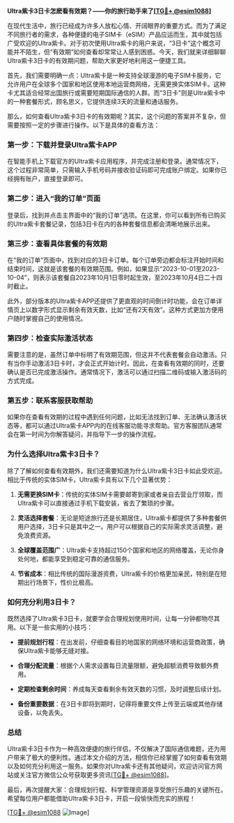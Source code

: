 **Ultra紫卡3日卡怎麽看有效期？——你的旅行助手来了[[TG💪+ @esim1088](https://t.me/s/esim1088)]**

在现代生活中，旅行已经成为许多人放松心情、开阔眼界的重要方式。而为了满足不同旅行者的需求，各种便捷的电子SIM卡（eSIM）产品应运而生，其中就包括广受欢迎的Ultra紫卡。对于初次使用Ultra紫卡的用户来说，“3日卡”这个概念可能并不陌生，但“有效期”如何查看却常常让人感到困惑。今天，我们就来详细聊聊Ultra紫卡3日卡的有效期问题，帮助大家更好地利用这一便捷工具。

首先，我们需要明确一点：Ultra紫卡是一种支持全球漫游的电子SIM卡服务，它允许用户在全球多个国家和地区使用本地运营商网络，无需更换实体SIM卡。这种卡尤其适合经常出国旅行或需要短期国际通信的人群。而“3日卡”则是Ultra紫卡中的一种套餐形式，顾名思义，它提供连续3天的流量和通话服务。

那么，如何查看Ultra紫卡3日卡的有效期呢？其实，这个问题的答案并不复杂，但需要按照一定的步骤进行操作。以下是具体的查看方法：

### **第一步：下载并登录Ultra紫卡APP**
在智能手机上下载官方的Ultra紫卡应用程序，并完成注册和登录。通常情况下，这个过程非常简单，只需输入手机号码并接收验证码即可完成账户绑定。如果你已经拥有账户，直接登录即可。

### **第二步：进入“我的订单”页面**
登录后，找到并点击主界面中的“我的订单”选项。在这里，你可以看到所有已购买的Ultra紫卡套餐记录，包括3日卡在内的各种套餐信息都会清晰地展示出来。

### **第三步：查看具体套餐的有效期**
在“我的订单”页面中，找到对应的3日卡订单。每个订单旁边都会标注开始时间和结束时间，这就是该套餐的有效期范围。例如，如果显示“2023-10-01至2023-10-04”，则表示该套餐自2023年10月1日零时起生效，至2023年10月4日二十四时截止。

此外，部分版本的Ultra紫卡APP还提供了更直观的时间倒计时功能，会在订单详情页上以数字形式显示剩余有效天数，比如“还有2天有效”。这种方式更加方便用户随时掌握自己的使用情况。

### **第四步：检查实际激活状态**
需要注意的是，虽然订单中标明了有效期范围，但这并不代表套餐会自动激活。只有当你手动激活3日卡时，才会正式开始计时。因此，在查看有效期的同时，还要确认是否已完成激活操作。通常情况下，激活可以通过扫描二维码或输入激活码的方式完成。

### **第五步：联系客服获取帮助**
如果你在查看有效期的过程中遇到任何问题，比如无法找到订单、无法确认激活状态等，都可以通过Ultra紫卡APP内的在线客服功能寻求帮助。官方客服团队通常会在第一时间为你解答疑问，并指导下一步的操作流程。

### **为什么选择Ultra紫卡3日卡？**
除了了解如何查看有效期外，我们还需要知道为什么Ultra紫卡3日卡如此受欢迎。相比于传统的实体SIM卡，Ultra紫卡具有以下几个显著优势：

1. **无需更换SIM卡**：传统的实体SIM卡需要邮寄到家或者亲自去营业厅领取，而Ultra紫卡可以直接通过手机下载安装，省去了繁琐的步骤。
   
2. **灵活选择套餐**：无论是短途旅行还是长期居住，Ultra紫卡都提供了多种套餐供用户选择，3日卡只是其中之一。用户可以根据自己的实际需求灵活调整，避免浪费资源。

3. **全球覆盖范围广**：Ultra紫卡支持超过150个国家和地区的网络覆盖，无论你身处何地，都能享受到稳定可靠的通信服务。

4. **节省成本**：相比传统的国际漫游资费，Ultra紫卡的价格更加亲民，特别是在短期出行场景下，性价比极高。

### **如何充分利用3日卡？**
既然选择了Ultra紫卡3日卡，就要学会合理规划使用时间，让每一分钟都物尽其用。以下是一些实用的小技巧：

- **提前规划行程**：在出发前，仔细查看目的地国家的网络环境和运营商政策，确保Ultra紫卡能够无缝对接。
  
- **合理分配流量**：根据个人需求设置每日流量限额，避免超额消费导致额外费用。

- **定期检查剩余时间**：养成每天查看剩余有效天数的习惯，及时调整后续计划。

- **备份重要数据**：在3日卡即将到期时，记得将重要文件上传至云端或其他存储设备，以免丢失。

### **总结**
Ultra紫卡3日卡作为一种高效便捷的旅行伴侣，不仅解决了国际通信难题，还为用户带来了极大的便利性。通过本文介绍的方法，相信你已经掌握了如何查看有效期以及如何充分利用这一服务。如果你对Ultra紫卡还有其他疑问，欢迎访问官方网站或关注官方微信公众号获取更多资讯[[TG💪+ @esim1088](https://t.me/s/esim1088)]。

最后，再次提醒大家：合理规划行程、科学管理资源是享受旅行乐趣的关键所在。希望每位用户都能借助Ultra紫卡3日卡，开启一段愉快而充实的旅程！

[[TG💪+ @esim1088](https://t.me/s/esim1088) ![Image](https://i.postimg.cc/4NQfJmqS/Snipaste-2025-05-13-00-14-12.png)]